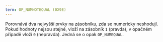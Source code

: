 ```yaml
---
term: OP_NUMNOTEQUAL (0X9E)
---
```


Porovnává dva nejvyšší prvky na zásobníku, zda se numericky neshodují. Pokud hodnoty nejsou stejné, vloží na zásobník `1` (pravda), v opačném případě vloží `0` (nepravda). Jedná se o opak `OP_NUMEQUAL`.
